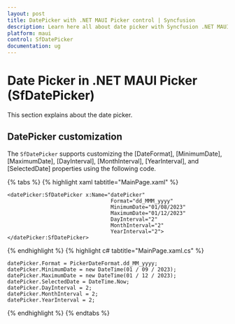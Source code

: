 ```yaml
---
layout: post
title: DatePicker with .NET MAUI Picker control | Syncfusion
description: Learn here all about date picker with Syncfusion .NET MAUI Picker (SfPicker) control.
platform: maui
control: SfDatePicker
documentation: ug
---
```


# Date Picker in .NET MAUI Picker (SfDatePicker)

This section explains about the date picker.

## DatePicker customization

The `SfDatePicker` supports customizing the [DateFormat], [MinimumDate], [MaximumDate], [DayInterval], [MonthInterval], [YearInterval], and [SelectedDate] properties using the following code.

{% tabs %}
{% highlight xaml tabtitle="MainPage.xaml" %}

<?xml version="1.0" encoding="utf-8" ?>
<ContentPage xmlns="http://schemas.microsoft.com/dotnet/2021/maui"
             xmlns:x="http://schemas.microsoft.com/winfx/2009/xaml"
             xmlns:datePicker="clr-namespace:Syncfusion.Maui.Picker;assembly=Syncfusion.Maui.Picker"
             x:Class="Picker_29.MainPage">

    <datePicker:SfDatePicker x:Name="datePicker"                                
                                     Format="dd_MMM_yyyy"
                                     MinimumDate="01/08/2023" 
                                     MaximumDate="01/12/2023"
                                     DayInterval="2"
                                     MonthInterval="2"
                                     YearInterval="2">
    </datePicker:SfDatePicker>
</ContentPage>

{% endhighlight %}
{% highlight c# tabtitle="MainPage.xaml.cs" %}

    datePicker.Format = PickerDateFormat.dd_MM_yyyy;
    datePicker.MinimumDate = new DateTime(01 / 09 / 2023);
    datePicker.MaximumDate = new DateTime(01 / 12 / 2023);
    datePicker.SelectedDate = DateTime.Now;
    datePicker.DayInterval = 2;
    datePicker.MonthInterval = 2;
    datePicker.YearInterval = 2;
    
{% endhighlight %}
{% endtabs %}

